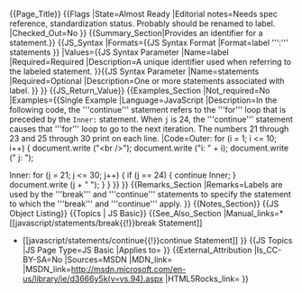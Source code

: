 {{Page_Title}}
{{Flags
|State=Almost Ready
|Editorial notes=Needs spec reference, standardization status. Probably should be renamed to label.
|Checked_Out=No
}}
{{Summary_Section|Provides an identifier for a statement.}}
{{JS_Syntax
|Formats={{JS Syntax Format
|Format=label ''':'''
statements
}}
|Values={{JS Syntax Parameter
|Name=label
|Required=Required
|Description=A unique identifier used when referring to the labeled statement.
}}{{JS Syntax Parameter
|Name=statements
|Required=Optional
|Description=One or more statements associated with label.
}}
}}
{{JS_Return_Value}}
{{Examples_Section
|Not_required=No
|Examples={{Single Example
|Language=JavaScript
|Description=In the following code, the '''continue''' statement refers to the '''for''' loop that is preceded by the <code>Inner:</code> statement. When <code>j</code> is 24, the '''continue''' statement causes that '''for''' loop to go to the next iteration. The numbers 21 through 23 and 25 through 30 print on each line.
|Code=Outer:
 for (i = 1; i &lt;= 10; i++) {
    document.write ("&lt;br /&gt;");
    document.write ("i: " + i);
    document.write (" j: ");
    
 Inner:
    for (j = 21; j &lt;= 30; j++) {
       if (j == 24)
           {
           continue Inner;
       }
       document.write (j + " ");
   }
 }
}}
}}
{{Remarks_Section
|Remarks=Labels are used by the '''break''' and '''continue''' statements to specify the statement to which the '''break''' and '''continue''' apply.
}}
{{Notes_Section}}
{{JS Object Listing}}
{{Topics | JS Basic}}
{{See_Also_Section
|Manual_links=* [[javascript/statements/break{{!}}break Statement]]
* [[javascript/statements/continue{{!}}continue Statement]]
}}
{{JS Topics
|JS Page Type=JS Basic
|Applies to=
}}
{{External_Attribution
|Is_CC-BY-SA=No
|Sources=MSDN
|MDN_link=
|MSDN_link=http://msdn.microsoft.com/en-us/library/ie/d3666y5k(v=vs.94).aspx
|HTML5Rocks_link=
}}
